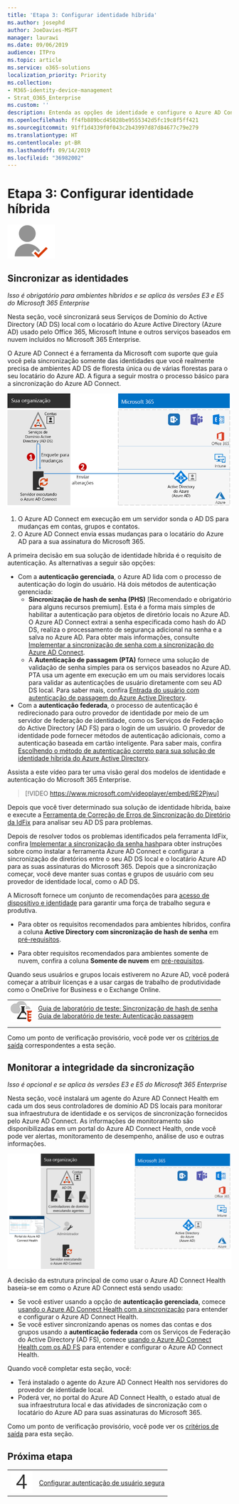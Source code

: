 ```yaml
---
title: 'Etapa 3: Configurar identidade híbrida'
ms.author: josephd
author: JoeDavies-MSFT
manager: laurawi
ms.date: 09/06/2019
audience: ITPro
ms.topic: article
ms.service: o365-solutions
localization_priority: Priority
ms.collection:
- M365-identity-device-management
- Strat_O365_Enterprise
ms.custom: ''
description: Entenda as opções de identidade e configure o Azure AD Connect para sincronizar seus Serviços de Domínio do Active Directory (AD DS) local com o Azure AD.
ms.openlocfilehash: ff4fb889bcd45028be9555342d5fc19c8f5ff421
ms.sourcegitcommit: 91ff1d4339f0f043c2b43997d87d84677c79e279
ms.translationtype: HT
ms.contentlocale: pt-BR
ms.lasthandoff: 09/14/2019
ms.locfileid: "36982002"
---
```

# <a name="step-3-configure-hybrid-identity"></a>Etapa 3: Configurar identidade híbrida

![](./media/deploy-foundation-infrastructure/identity_icon-small.png)

<a name="identity-sync"></a>
## <a name="synchronize-identities"></a>Sincronizar as identidades

*Isso é obrigatório para ambientes híbridos e se aplica às versões E3 e E5 do Microsoft 365 Enterprise*

Nesta seção, você sincronizará seus Serviços de Domínio do Active Directory (AD DS) local com o locatário do Azure Active Directory (Azure AD) usado pelo Office 365, Microsoft Intune e outros serviços baseados em nuvem incluídos no Microsoft 365 Enterprise.

O Azure AD Connect é a ferramenta da Microsoft com suporte que guia você pela sincronização somente das identidades que você realmente precisa de ambientes AD DS de floresta única ou de várias florestas para o seu locatário do Azure AD. A figura a seguir mostra o processo básico para a sincronização do Azure AD Connect.

![Como o Azure AD Connect sincroniza seu diretório local ao Azure AD](./media/identity-azure-ad-connect/azure-ad-connect.png)

1. O Azure AD Connect em execução em um servidor sonda o AD DS para mudanças em contas, grupos e contatos.
2. O Azure AD Connect envia essas mudanças para o locatário do Azure AD para a sua assinatura do Microsoft 365.

A primeira decisão em sua solução de identidade híbrida é o requisito de autenticação. As alternativas a seguir são opções:

- Com a **autenticação gerenciada**, o Azure AD lida com o processo de autenticação do login do usuário. Há dois métodos de autenticação gerenciada: 
    - **Sincronização de hash de senha (PHS)** [Recomendado e obrigatório para alguns recursos premium]. Esta é a forma mais simples de habilitar a autenticação para objetos de diretório locais no Azure AD. O Azure AD Connect extrai a senha especificada como hash do AD DS, realiza o processamento de segurança adicional na senha e a salva no Azure AD. Para obter mais informações, consulte [Implementar a sincronização de senha com a sincronização do Azure AD Connect](https://docs.microsoft.com/azure/active-directory/hybrid/how-to-connect-password-hash-synchronization).
    - A **Autenticação de passagem (PTA)** fornece uma solução de validação de senha simples para os serviços baseados no Azure AD. PTA usa um agente em execução em um ou mais servidores locais para validar as autenticações de usuário diretamente com seu AD DS local. Para saber mais, confira [Entrada do usuário com autenticação de passagem do Azure Active Directory](https://docs.microsoft.com/azure/active-directory/connect/active-directory-aadconnect-pass-through-authentication).
- Com a **autenticação federada**, o processo de autenticação é redirecionado para outro provedor de identidade por meio de um servidor de federação de identidade, como os Serviços de Federação do Active Directory (AD FS) para o login de um usuário. O provedor de identidade pode fornecer métodos de autenticação adicionais, como a autenticação baseada em cartão inteligente. Para saber mais, confira [Escolhendo o método de autenticação correto para sua solução de identidade híbrida do Azure Active Directory](https://docs.microsoft.com/azure/security/azure-ad-choose-authn).

Assista a este vídeo para ter uma visão geral dos modelos de identidade e autenticação do Microsoft 365 Enterprise.

> [!VIDEO https://www.microsoft.com/videoplayer/embed/RE2Pjwu]

Depois que você tiver determinado sua solução de identidade híbrida, baixe e execute a [Ferramenta de Correção de Erros de Sincronização do Diretório da IdFix](https://www.microsoft.com/download/details.aspx?id=36832) para analisar seu AD DS para problemas.

Depois de resolver todos os problemas identificados pela ferramenta IdFix, confira [Implementar a sincronização da senha hash](https://docs.microsoft.com/azure/active-directory/connect/active-directory-aadconnectsync-implement-password-hash-synchronization)para obter instruções sobre como instalar a ferramenta Azure AD Connect e configurar a sincronização de diretórios entre o seu AD DS local e o locatário Azure AD para as suas assinaturas do Microsoft 365. Depois que a sincronização começar, você deve manter suas contas e grupos de usuário com seu provedor de identidade local, como o AD DS.

A Microsoft fornece um conjunto de recomendações para [acesso de dispositivo e identidade](microsoft-365-policies-configurations.md) para garantir uma força de trabalho segura e produtiva. 

- Para obter os requisitos recomendados para ambientes híbridos, confira a coluna **Active Directory com sincronização de hash de senha** em [pré-requisitos](identity-access-prerequisites.md#prerequisites). 

- Para obter requisitos recomendados para ambientes somente de nuvem, confira a coluna **Somente de nuvem** em [pré-requisitos](identity-access-prerequisites.md#prerequisites).

Quando seus usuários e grupos locais estiverem no Azure AD, você poderá começar a atribuir licenças e a usar cargas de trabalho de produtividade como o OneDrive for Business e o Exchange Online.

|||
|:-------|:-----|
|![Guias de laboratório de teste da Microsoft Cloud](media/m365-enterprise-test-lab-guides/cloud-tlg-icon-small.png)| [Guia de laboratório de teste: Sincronização de hash de senha](password-hash-sync-m365-ent-test-environment.md)<br> [Guia de laboratório de teste: Autenticação passagem](pass-through-auth-m365-ent-test-environment.md) |
|||

Como um ponto de verificação provisório, você pode ver os [critérios de saída](identity-exit-criteria.md#crit-identity-sync) correspondentes a esta seção.

<a name="identity-sync-health"></a>
## <a name="monitor-synchronization-health"></a>Monitorar a integridade da sincronização

*Isso é opcional e se aplica às versões E3 e E5 do Microsoft 365 Enterprise*

Nesta seção, você instalará um agente do Azure AD Connect Health em cada um dos seus controladores de domínio AD DS locais para monitorar sua infraestrutura de identidade e os serviços de sincronização fornecidos pelo Azure AD Connect. As informações de monitoramento são disponibilizadas em um portal do Azure AD Connect Health, onde você pode ver alertas, monitoramento de desempenho, análise de uso e outras informações.

![Componentes do Azure AD Connect Health](./media/identity-azure-ad-connect-health/identity-azure-ad-connect-health.png)

A decisão da estrutura principal de como usar o Azure AD Connect Health baseia-se em como o Azure AD Connect está sendo usado:

- Se você estiver usando a opção de **autenticação gerenciada**, comece [usando o Azure AD Connect Health com a sincronização](https://docs.microsoft.com/azure/active-directory/connect-health/active-directory-aadconnect-health-sync) para entender e configurar o Azure AD Connect Health.
- Se você estiver sincronizando apenas os nomes das contas e dos grupos usando a **autenticação federada** com os Serviços de Federação do Active Directory (AD FS), comece [usando o Azure AD Connect Health com os AD FS](https://docs.microsoft.com/azure/active-directory/connect-health/active-directory-aadconnect-health-adfs) para entender e configurar o Azure AD Connect Health.

Quando você completar esta seção, você:

- Terá instalado o agente do Azure AD Connect Health nos servidores do provedor de identidade local.
- Poderá ver, no portal do Azure AD Connect Health, o estado atual de sua infraestrutura local e das atividades de sincronização com o locatário do Azure AD para suas assinaturas do Microsoft 365.

Como um ponto de verificação provisório, você pode ver os [critérios de saída](identity-exit-criteria.md#crit-identity-sync-health) para esta seção.

## <a name="next-step"></a>Próxima etapa

|||
|:-------|:-----|
![](./media/stepnumbers/Step4.png)| [Configurar autenticação de usuário segura](identity-multi-factor-authentication.md)
